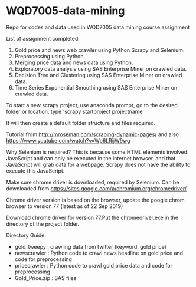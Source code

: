 # WQD7005-data-mining
Repo for codes and data used in WQD7005 data mining course assignment

List of assignment completed:
  1. Gold price and news web crawler using Python Scrapy and Selenium.
  2. Preprocessing using Python.
  3. Merging price data and news data using Python.
  4. Exploratory data analysis using SAS Enterprise Miner on crawled data.
  5. Decision Tree and Clustering using SAS Enterprise Miner on crawled data.
  6. Time Series Exponential Smoothing using SAS Enterprise Miner on crawled data. 

To start a new scrapy project, use anaconda prompt, go to the desired folder or location, type 'scrapy startproject projectname'

It will then create a default folder structure and files required.

Tutorial from http://mroseman.com/scraping-dynamic-pages/ and also https://www.youtube.com/watch?v=Wp6LRijW9wg

Why Selenium is required? This is because some HTML elements involved JavaScript and can only be executed in the internet browser, and that JavaScript will grab data for a webpage. Scrapy does not have the ability to execute this JavaScript.

Make sure chrome driver is downloaded, required by Selenium. Can be downloaded from https://sites.google.com/a/chromium.org/chromedriver/

Chrome driver version is based on the browser, update the google chrom browser to version 77 (latest as of 22 Sep 2019)

Download chrome driver for version 77.Put the chromedriver.exe in the directory of the project folder.

Directory Guide: 
- gold_tweepy : crawling data from twitter (keyword: gold price)
- newscrawler : Python code to crawl news headline on gold price and code for preprocessing
- pricecrawler : Python code to crawl gold price data and code for preprocessing
- Gold_Price.zip : SAS files
